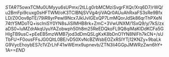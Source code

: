 $START$5owxTCMu0UMyyu6sUPmx/2tLLg0rbMCMziSvgrFXQr/Xrq6D7/rWQ/u2BmFpi9cuxg0sHFTWM/oK3TCIBNjSVVg4rjiVAQr0AUuAhRxaFS3sRe9BfxLD/Z0Oov8pTE/79iR8yrPewI9Ncx7JklJvIGExQP7LmMQorJdSk86qrThPXeN74tY5MDoTQ+iscIniSY0YN8sJiSIMHB8rk+ZmC+3VwUNXM/1SxQ9/y/7kS/zxaDS0+luMZdrAkqUyuYAZobwph50h8m25ReEDQkoFL9Q8qiMaKIDdKCFa5GHIgTB9usC+pEeEB5mzWMB7jod3dDmQSLgKxK8bDnO1YN8NIFh7kCN+/sUTbFU+F0ousFFsJG0QltL0BE/vD50XvNcBZWsbEOZxRSIYTj12KNZy+9baLkG9VycEhoybES7c1VZrLhF41wWEmx9upnevb/ZTN3Ii4GGpJMWRzZwn6hY+1A==$END$